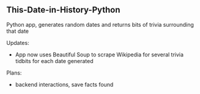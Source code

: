 ## This-Date-in-History-Python
Python app, generates random dates and returns bits of trivia surrounding that date

Updates: 
  - App now uses Beautiful Soup to scrape Wikipedia for several trivia tidbits for each date generated

Plans:
  - backend interactions, save facts found

